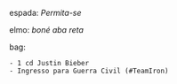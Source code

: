 espada: *Permita-se*

elmo: *boné aba reta*

bag:

    - 1 cd Justin Bieber
    - Ingresso para Guerra Civil (#TeamIron)
